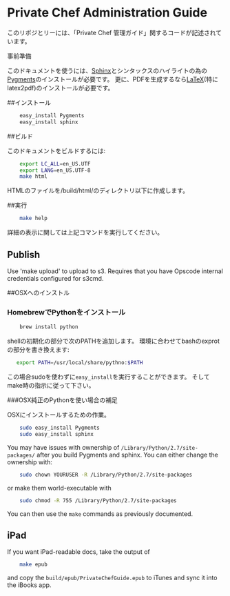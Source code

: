 # Private Chef Administration Guide

<!-- This repository has the source material for the Private Chef Administration guide. -->
このリポジとリーには、「Private Chef 管理ガイド」関するコードが記述されています。

<!-- ## Prerequisites -->
事前準備
<!--
To use this documentation, you'll need to have [Sphinx](http://sphinx.pocoo.org) installed,
along with [Pygments](http://pygments.org) for syntax highlighting. If you want to generate
PDF documentation, you'll also need to have a version of [LaTeX](http://www.latex-project.org/)
installed (specifically latex2pdf).
-->

このドキュメントを使うには、[Sphinx](http://sphinx.pocoo.org)とシンタックスのハイライトの為の[Pygments](http://pygments.org)のインストールが必要です。
更に、PDFを生成するなら[LaTeX](http://www.latex-project.org/)(特にlatex2pdf)のインストールが必要です。  

<!-- ## Installation -->
##インストール

```bash
    easy_install Pygments
    easy_install sphinx
```

<!-- ## Build -->
##ビルド

<!-- To build the documentation: -->
このドキュメントをビルドするには:

```bash
    export LC_ALL=en_US.UTF
    export LANG=en_US.UTF-8
    make html
```

<!-- Will generate HTML output in build/html/index.html. -->
HTMLのファイルを/build/html/のディレクトリ以下に作成します。

<!-- ##Run: -->
##実行

```bash
    make help
```

<!-- For alternative formats. -->
詳細の表示に関しては上記コマンドを実行してください。   

## Publish

Use 'make upload' to upload to s3. Requires that you have Opscode internal credentials configured for s3cmd.

<!-- ## OSX Instructions -->
##OSXへのインストル

<!-- ### Using Homebrew Python and avoiding permission issues -->
### HomebrewでPythonをインストール

```bash
    brew install python
```
<!--
Now add the following to your PATH using the shell initialization
script that makes sense for your environment:
-->

shellの初期化の部分で次のPATHを追加します。
環境に合わせてbashのexprotの部分を書き換えます:

```bash
   export PATH=/usr/local/share/pythno:$PATH
```
<!--
You can now call `easy_install` directly with no sudo and then follow
the make instructions.
-->

この場合sudoを使わずに`easy_install`を実行することができます。
そしてmake時の指示に従って下さい。

<!-- ### Using Python shipped with OSX -->
###OSX純正のPythonを使い場合の補足

<!-- A few minor nits for installing on OSX.　-->
OSXにインストールするための作業。

```bash
    sudo easy_install Pygments
    sudo easy_install sphinx
```

You may have issues with ownership of `/Library/Python/2.7/site-packages/` after you build Pygments and sphinx. You can either change the ownership with:

```bash
    sudo chown YOURUSER -R /Library/Python/2.7/site-packages
```

or make them world-executable with

```bash
    sudo chmod -R 755 /Library/Python/2.7/site-packages
```

You can then use the `make` commands as previously documented.

iPad
----

If you want iPad-readable docs, take the output of

```bash
    make epub
```

and copy the `build/epub/PrivateChefGuide.epub` to iTunes and sync it into the iBooks app.

